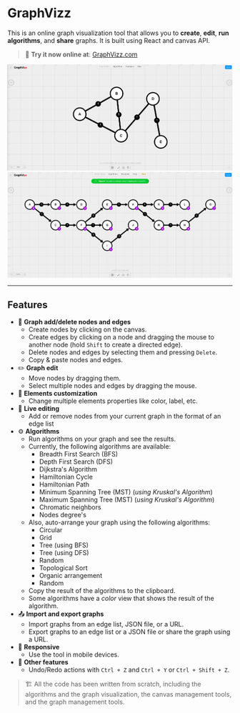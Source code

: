 # GraphVizz

This is an online graph visualization tool that allows you to **create**, **edit**, **run algorithms**, and **share** graphs. It is built using React and canvas API.

> 🔗 **Try it now online at**: [GraphVizz.com](https://www.graphvizz.com)

!["GraphVizz online tool screenshot"](docs/screenshot-1.png "GraphVizz online tool screenshot")
!["GraphVizz toposort algorithm screenshot"](docs/screenshot-2.png "GraphVizz toposort algorithm screenshot")

------------------------------------------------------------------------------------

## Features

- 🧩 **Graph add/delete nodes and edges**
  - Create nodes by clicking on the canvas.
  - Create edges by clicking on a node and dragging the mouse to another node (hold `Shift` to create a directed edge).
  - Delete nodes and edges by selecting them and pressing `Delete`.
  - Copy & paste nodes and edges.
- ✏️ **Graph edit**
  - Move nodes by dragging them.
  - Select multiple nodes and edges by dragging the mouse.
- 🎨 **Elements customization**
  - Change multiple elements properties like color, label, etc.
- 🌟 **Live editing**
  - Add or remove nodes from your current graph in the format of an edge list
- ⚙️ **Algorithms**
  - Run algorithms on your graph and see the results.
  - Currently, the following algorithms are available:
    - Breadth First Search (BFS)
    - Depth First Search (DFS)
    - Dijkstra's Algorithm
    - Hamiltonian Cycle
    - Hamiltonian Path
    - Minimum Spanning Tree (MST) (*using Kruskal's Algorithm*)
    - Maximum Spanning Tree (MST) (*using Kruskal's Algorithm*)
    - Chromatic neighbors
    - Nodes degree's
  - Also, auto-arrange your graph using the following algorithms:
    - Circular
    - Grid
    - Tree (using BFS)
    - Tree (using DFS)
    - Random
    - Topological Sort
    - Organic arrangement
    - Random
  - Copy the result of the algorithms to the clipboard.
  - Some algorithms have a *color* view that shows the result of the algorithm.
- 📤 **Import and export graphs**
  - Import graphs from an edge list, JSON file, or a URL. 
  - Export graphs to an edge list or a JSON file or share the graph using a URL.
- 📱 **Responsive**
  - Use the tool in mobile devices.
- 🔧 **Other features**
  - Undo/Redo actions with `Ctrl + Z` and `Ctrl + Y` or `Ctrl + Shift + Z`.

> 🏗️ All the code has been written from scratch, including the algorithms and the graph visualization, the canvas management tools, and the graph management tools.
